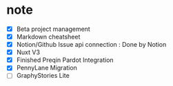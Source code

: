 # note

- [x] Beta project management
- [x] Markdown cheatsheet
- [x] Notion/Github Issue api connection : Done by Notion
- [x] Nuxt V3
- [x] Finished Preqin Pardot Integration
- [x] PennyLane Migration
- [ ] GraphyStories Lite
